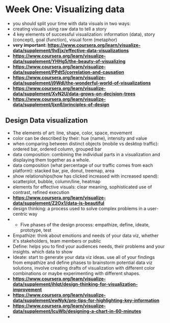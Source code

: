 # Week One: Visualizing data
- you should split your time with data visuals in two ways:
- creating visuals using raw data to tell a story
- 4 key elements of successful visualization: information (data), story (concept), goal (function), visual form (metaphor)
- **very important: https://www.coursera.org/learn/visualize-data/supplement/9xEjx/effective-data-visualizations**
- **https://www.coursera.org/learn/visualize-data/supplement/YHHg5/the-beauty-of-visualizing**
- **https://www.coursera.org/learn/visualize-data/supplement/PPdt5/correlation-and-causation**
- **https://www.coursera.org/learn/visualize-data/supplement/j9Wdl/the-wonderful-world-of-visualizations**
- **https://www.coursera.org/learn/visualize-data/supplement/XvN2U/data-grows-on-decision-trees**
- **https://www.coursera.org/learn/visualize-data/supplement/Ijxn6/principles-of-design**
## Design Data visualization
- The elements of art: line, shape, color, space, movement
- color can be described by their: hue (name), intensity and value
- when comparing between distinct objects (mobile vs desktop traffic): ordered bar, ordered column, grouped bar
- data composition: combining the individual parts in a visualization and displaying them together as a whole. 
- data composition (what percentage of our traffic comes from each platform): stacked bar, pie, donut, treemap, area
- show relationships(how has clicked increased with increased spend): scatterplot, bubble, column/line, heatmap
- elements for effective visuals: clear meaning, sophisticated use of contrast, refined execution
- **https://www.coursera.org/learn/visualize-data/supplement/Z2Ox1/data-is-beautiful**
- design thinking: a process used to solve complex problems in a user-centric way
- - Five phases of the design process: empathize, define, ideate, prototype, test
- Empathize: think about emotions and needs of your data viz, whether it's stakeholders, team members or public
- Define: helps you to find your audiences needs, their problems and your insights. which data to show
- Ideate: start to generate your data viz ideas. use all of your findings from empathize and define phases to brainstorm potential data viz solutions, involve creating  drafts of visualization with different color combinations or maybe experimenting with different shapes. 
- **https://www.coursera.org/learn/visualize-data/supplement/ihlqt/design-thinking-for-visualization-improvement**
- **https://www.coursera.org/learn/visualize-data/supplement/ewNyk/pro-tips-for-highlighting-key-information**
- **https://www.coursera.org/learn/visualize-data/supplement/IcuWb/designing-a-chart-in-60-minutes**
- 
